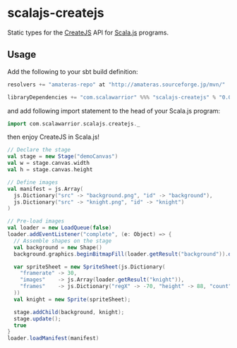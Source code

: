 scalajs-createjs
===============

Static types for the [CreateJS](http://createjs.com/) API for [Scala.js](http://www.scala-js.org/) programs.

Usage
-----

Add the following to your sbt build definition:

```scala
resolvers += "amateras-repo" at "http://amateras.sourceforge.jp/mvn/"

libraryDependencies += "com.scalawarrior" %%% "scalajs-createjs" % "0.0.2"
```
and add following import statement to the head of your Scala.js program:

```scala
import com.scalawarrior.scalajs.createjs._
```

then enjoy CreateJS in Scala.js!

```scala
// Declare the stage
val stage = new Stage("demoCanvas")
val w = stage.canvas.width
val h = stage.canvas.height

// Define images
val manifest = js.Array(
  js.Dictionary("src" -> "background.png", "id" -> "background"),
  js.Dictionary("src" -> "knight.png", "id" -> "knight")
)

// Pre-load images
val loader = new LoadQueue(false)
loader.addEventListener("complete", (e: Object) => {
  // Assemble shapes on the stage
  val background = new Shape()
  background.graphics.beginBitmapFill(loader.getResult("background")).drawRect(0, 0, w, h)

  var spriteSheet = new SpriteSheet(js.Dictionary(
    "framerate" -> 30,
    "images"    -> js.Array(loader.getResult("knight")),
    "frames"    -> js.Dictionary("regX" -> -70, "height" -> 88, "count" -> 64, "regY" -> -60, "width" -> 74)
  ))
  val knight = new Sprite(spriteSheet);

  stage.addChild(background, knight);
  stage.update();
  true
}
loader.loadManifest(manifest)
```
